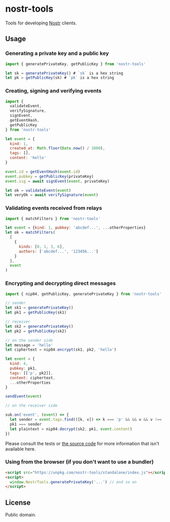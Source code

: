 # nostr-tools

Tools for developing [Nostr](https://github.com/fiatjaf/nostr) clients.

## Usage

### Generating a private key and a public key

```js
import { generatePrivateKey, getPublicKey } from 'nostr-tools'

let sk = generatePrivateKey() # `sk` is a hex string
let pk = getPublicKey(sk) # `pk` is a hex string
```

### Creating, signing and verifying events

```js
import {
  validateEvent,
  verifySignature,
  signEvent,
  getEventHash,
  getPublicKey
} from 'nostr-tools'

let event = {
  kind: 1,
  created_at: Math.floor(Date.now() / 1000),
  tags: [],
  content: 'hello'
}

event.id = getEventHash(event.id)
event.pubkey = getPublicKey(privateKey)
event.sig = await signEvent(event, privateKey)

let ok = validateEvent(event)
let veryOk = await verifySignature(event)
```

### Validating events received from relays

```js
import { matchFilters } from 'nostr-tools'

let event = {kind: 1, pubkey: 'abcdef...', ...otherProperties}
let ok = matchFilters(
  [
    {
      kinds: [0, 1, 3, 6],
      authors: ['abcdef...', '123456...']
    }
  ],
  event
)
```

### Encrypting and decrypting direct messages

```js
import { nip04, getPublicKey, generatePrivateKey } from 'nostr-tools'

// sender
let sk1 = generatePrivateKey()
let pk1 = getPublicKey(sk1)

// receiver
let sk2 = generatePrivateKey()
let pk2 = getPublicKey(sk2)

// on the sender side
let message = 'hello'
let ciphertext = nip04.encrypt(sk1, pk2, 'hello')

let event = {
  kind: 4,
  pubkey: pk1,
  tags: [['p', pk2]],
  content: ciphertext,
  ...otherProperties
}

sendEvent(event)

// on the receiver side

sub.on('event', (event) => {
  let sender = event.tags.find(([k, v]) => k === 'p' && && v && v !== '')[1]
  pk1 === sender
  let plaintext = nip04.decrypt(sk2, pk1, event.content)
})
```

Please consult the tests or [the source code](https://github.com/fiatjaf/nostr-tools) for more information that isn't available here.

### Using from the browser (if you don't want to use a bundler)

```html
<script src="https://unpkg.com/nostr-tools/standalone/index.js"></script>
<script>
  window.NostrTools.generatePrivateKey('...') // and so on
</script>
```

## License

Public domain.
